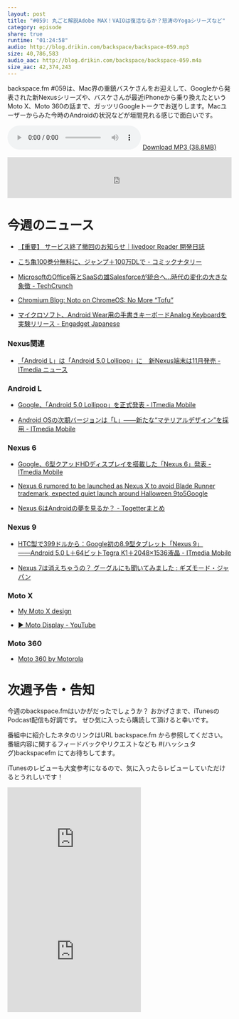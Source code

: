 ```yaml
---
layout: post
title: "#059: 丸ごと解説Adobe MAX！VAIOは復活なるか？怒涛のYogaシリーズなど"
category: episode
share: true
runtime: "01:24:58"
audio: http://blog.drikin.com/backspace/backspace-059.mp3
size: 40,786,583
audio_aac: http://blog.drikin.com/backspace/backspace-059.m4a
size_aac: 42,374,243
---
```


backspace.fm #059は、Mac界の重鎮バスケさんをお迎えして、Googleから発表された新Nexusシリーズや、バスケさんが最近iPhoneから乗り換えたというMoto X、Moto 360の話まで、ガッツリGoogleトークでお送りします。Macユーザーからみた今時のAndroidの状況などが垣間見れる感じで面白いです。

<audio src="http://blog.drikin.com/backspace/backspace-059.mp3" controls preload></audio>
[Download MP3 (38.8MB)](http://blog.drikin.com/backspace/backspace-059.mp3)

<iframe src="http://backspace.fm/subscribes.html" width="100%" height="92" scrolling="no" frameborder="0"></iframe>

# 今週のニュース

- [【重要】 サービス終了撤回のお知らせ｜livedoor Reader 開発日誌](http://blog.livedoor.jp/staff_reader/archives/52172432.html)

- [こち亀100巻分無料に、ジャンプ＋100万DLで - コミックナタリー](http://natalie.mu/comic/news/128537)

- [MicrosoftのOffice等とSaaSの雄Salesforceが統合へ…時代の変化の大きな象徴 - TechCrunch](http://jp.techcrunch.com/2014/10/14/20141013microsoft-and-salesforce-promise-windows-office-and-onedrive-integration/)

- [Chromium Blog: Noto on ChromeOS: No More “Tofu”](http://blog.chromium.org/2014/10/noto-on-chromeos-no-more-tofu.html)

- [マイクロソフト、Android Wear用の手書きキーボードAnalog Keyboardを実験リリース - Engadget Japanese](http://japanese.engadget.com/2014/10/14/android-wear-analog-keyboard/)

### Nexus関連

- [「Android L」は「Android 5.0 Lollipop」に　新Nexus端末は11月発売 - ITmedia ニュース](http://www.itmedia.co.jp/news/articles/1410/16/news046.html)

### Android L

- [Google、「Android 5.0 Lollipop」を正式発表 - ITmedia Mobile](http://www.itmedia.co.jp/mobile/articles/1410/16/news043.html)

- [Android OSの次期バージョンは「L」――新たな“マテリアルデザイン”を採用 - ITmedia Mobile](http://www.itmedia.co.jp/mobile/articles/1406/26/news068.html)

### Nexus 6

- [Google、6型クアッドHDディスプレイを搭載した「Nexus 6」発表 - ITmedia Mobile](http://www.itmedia.co.jp/mobile/articles/1410/16/news041.html)

- [Nexus 6 rumored to be launched as Nexus X to avoid Blade Runner trademark, expected quiet launch around Halloween  9to5Google](http://9to5google.com/2014/08/25/nexus-6-rumored-to-be-launched-as-nexus-x-to-avoid-blade-runner-trademark-expected-quiet-launch-around-halloween/)

- [Nexus 6はAndroidの夢を見るか？ - Togetterまとめ](http://togetter.com/li/733544)

### Nexus 9

- [HTC製で399ドルから：Google初の8.9型タブレット「Nexus 9」――Android 5.0 L＋64ビットTegra K1＋2048×1536液晶 - ITmedia Mobile](http://www.itmedia.co.jp/mobile/articles/1410/16/news042.html)


- [Nexus 7は消えちゃうの？ グーグルにも聞いてみました : ギズモード・ジャパン](http://www.gizmodo.jp/2014/10/nexus_7_16.html)

### Moto X

- [My Moto X design](https://www.motorola.com/us/motomaker?pid=FLEXR2)

- [▶ Moto Display - YouTube](http://www.youtube.com/watch?v=4KSEubokRX0)

### Moto 360

- [Moto 360 by Motorola](https://moto360.motorola.com/)

# 次週予告・告知

今週のbackspace.fmはいかがだったでしょうか？
おかげさまで、iTunesのPodcast配信も好調です。
ぜひ気に入ったら購読して頂けると幸いです。

番組中に紹介したネタのリンクはURL backspace.fm から参照してください。
番組内容に関するフィードバックやリクエストなども #(ハッシュタグ)backspacefm にてお待ちしてます。

iTunesのレビューも大変参考になるので、気に入ったらレビューしていただけるとうれしいです！

<iframe src="http://rcm-fe.amazon-adsystem.com/e/cm?t=driftking-22&o=9&p=12&l=bn1&mode=videogames-jp&browse=637394&fc1=000000&lt1=_blank&lc1=3366FF&bg1=FFFFFF&f=ifr" marginwidth="0" marginheight="0" width="300" height="252" border="0" frameborder="0" style="border:none;" scrolling="no"></iframe>
<iframe src="http://rcm-fe.amazon-adsystem.com/e/cm?t=driftking-22&o=9&p=12&l=bn1&mode=computers-jp&browse=2127209059&fc1=000000&lt1=_blank&lc1=3366FF&bg1=FFFFFF&f=ifr" marginwidth="0" marginheight="0" width="300" height="252" border="0" frameborder="0" style="border:none;" scrolling="no"></iframe>


